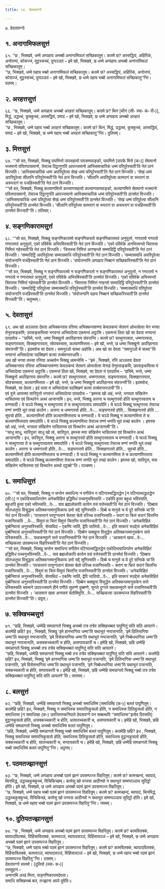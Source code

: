 ```yaml
---
title: ०७. देवतावग्गो

---
```

७. देवतावग्गो  


## १. अनागामिफलसुत्तं

६५. ‘‘छ , भिक्खवे, धम्मे अप्पहाय अभब्बो अनागामिफलं सच्छिकातुम्। कतमे छ? अस्सद्धियं, अहिरिकं, अनोत्तप्पं, कोसज्जं, मुट्ठस्सच्चं, दुप्पञ्ञतं – इमे खो, भिक्खवे, छ धम्मे अप्पहाय अभब्बो अनागामिफलं सच्छिकातुम्।  
‘‘छ, भिक्खवे, धम्मे पहाय भब्बो अनागामिफलं सच्छिकातुम्। कतमे छ? अस्सद्धियं, अहिरिकं, अनोत्तप्पं, कोसज्जं, मुट्ठस्सच्चं, दुप्पञ्ञतं – इमे खो, भिक्खवे, छ धम्मे पहाय भब्बो अनागामिफलं सच्छिकातु’’न्ति। पठमम्।  


## २. अरहत्तसुत्तं

६६. ‘‘छ, भिक्खवे, धम्मे अप्पहाय अभब्बो अरहत्तं सच्छिकातुम्। कतमे छ? थिनं [थीनं (सी॰ स्या॰ कं॰ पी॰)], मिद्धं, उद्धच्चं, कुक्कुच्चं, अस्सद्धियं, पमादं – इमे खो, भिक्खवे, छ धम्मे अप्पहाय अभब्बो अरहत्तं सच्छिकातुम्।  
‘‘छ , भिक्खवे, धम्मे पहाय भब्बो अरहत्तं सच्छिकातुम्। कतमे छ? थिनं, मिद्धं, उद्धच्चं, कुक्कुच्चं, अस्सद्धियं, पमादं – इमे खो, भिक्खवे, छ धम्मे पहाय भब्बो अरहत्तं सच्छिकातु’’न्ति। दुतियम्।  


## ३. मित्तसुत्तं

६७. ‘‘‘सो वत, भिक्खवे, भिक्खु पापमित्तो पापसहायो पापसम्पवङ्को, पापमित्ते [पापके मित्ते (क॰)] सेवमानो भजमानो पयिरुपासमानो, तेसञ्च दिट्ठानुगतिं आपज्जमानो आभिसमाचारिकं धम्मं परिपूरेस्सती’ति नेतं ठानं विज्जति। ‘आभिसमाचारिकं धम्मं अपरिपूरेत्वा सेखं धम्मं परिपूरेस्सती’ति नेतं ठानं विज्जति। ‘सेखं धम्मं अपरिपूरेत्वा सीलानि परिपूरेस्सती’ति नेतं ठानं विज्जति। ‘सीलानि अपरिपूरेत्वा कामरागं वा रूपरागं वा अरूपरागं वा पजहिस्सती’ति नेतं ठानं विज्जति।  
‘‘‘सो वत, भिक्खवे, भिक्खु कल्याणमित्तो कल्याणसहायो कल्याणसम्पवङ्को, कल्याणमित्ते सेवमानो भजमानो पयिरुपासमानो, तेसञ्च दिट्ठानुगतिं आपज्जमानो आभिसमाचारिकं धम्मं परिपूरेस्सती’ति ठानमेतं विज्जति। ‘आभिसमाचारिकं धम्मं परिपूरेत्वा सेखं धम्मं परिपूरेस्सती’ति ठानमेतं विज्जति। ‘सेखं धम्मं परिपूरेत्वा सीलानि परिपूरेस्सती’ति ठानमेतं विज्जति। ‘सीलानि परिपूरेत्वा कामरागं वा रूपरागं वा अरूपरागं वा पजहिस्सती’ति ठानमेतं विज्जती’’ति। ततियम्।  


## ४. सङ्गणिकारामसुत्तं

६८. ‘‘‘सो वत, भिक्खवे, भिक्खु सङ्गणिकारामो सङ्गणिकरतो सङ्गणिकारामतं अनुयुत्तो, गणारामो गणरतो गणारामतं अनुयुत्तो, एको पविवेके अभिरमिस्सती’ति नेतं ठानं विज्जति। ‘एको पविवेके अनभिरमन्तो चित्तस्स निमित्तं गहेस्सती’ति नेतं ठानं विज्जति। ‘चित्तस्स निमित्तं अगण्हन्तो सम्मादिट्ठिं परिपूरेस्सती’ति नेतं ठानं विज्जति। ‘सम्मादिट्ठिं अपरिपूरेत्वा सम्मासमाधिं परिपूरेस्सती’ति नेतं ठानं विज्जति। ‘सम्मासमाधिं अपरिपूरेत्वा संयोजनानि पजहिस्सती’ति नेतं ठानं विज्जति। ‘संयोजनानि अप्पहाय निब्बानं सच्छिकरिस्सती’ति नेतं ठानं विज्जति।  
‘‘‘सो वत, भिक्खवे, भिक्खु न सङ्गणिकारामो न सङ्गणिकरतो न सङ्गणिकारामतं अनुयुत्तो, न गणारामो न गणरतो न गणारामतं अनुयुत्तो, एको पविवेके अभिरमिस्सती’ति ठानमेतं विज्जति। ‘एको पविवेके अभिरमन्तो चित्तस्स निमित्तं गहेस्सती’ति ठानमेतं विज्जति। ‘चित्तस्स निमित्तं गण्हन्तो सम्मादिट्ठिं परिपूरेस्सती’ति ठानमेतं विज्जति। ‘सम्मादिट्ठिं परिपूरेत्वा सम्मासमाधिं परिपूरेस्सती’ति ठानमेतं विज्जति। ‘सम्मासमाधिं परिपूरेत्वा संयोजनानि पजहिस्सती’ति ठानमेतं विज्जति। ‘संयोजनानि पहाय निब्बानं सच्छिकरिस्सती’ति ठानमेतं विज्जती’’ति। चतुत्थम्।  


## ५. देवतासुत्तं

६९. अथ खो अञ्ञतरा देवता अभिक्कन्ताय रत्तिया अभिक्कन्तवण्णा केवलकप्पं जेतवनं ओभासेत्वा येन भगवा तेनुपसङ्कमि; उपसङ्कमित्वा भगवन्तं अभिवादेत्वा एकमन्तं अट्ठासि। एकमन्तं ठिता खो सा देवता भगवन्तं एतदवोच – ‘‘छयिमे, भन्ते, धम्मा भिक्खुनो अपरिहानाय संवत्तन्ति। कतमे छ? सत्थुगारवता, धम्मगारवता, सङ्घगारवता, सिक्खागारवता, सोवचस्सता, कल्याणमित्तता – इमे खो, भन्ते, छ धम्मा भिक्खुनो अपरिहानाय संवत्तन्ती’’ति। इदमवोच सा देवता। समनुञ्ञो सत्था अहोसि। अथ खो सा देवता ‘‘समनुञ्ञो मे सत्था’’ति भगवन्तं अभिवादेत्वा पदक्खिणं कत्वा तत्थेवन्तरधायि।  
अथ खो भगवा तस्सा रत्तिया अच्चयेन भिक्खू आमन्तेसि – ‘‘इमं , भिक्खवे, रत्तिं अञ्ञतरा देवता अभिक्कन्ताय रत्तिया अभिक्कन्तवण्णा केवलकप्पं जेतवनं ओभासेत्वा येनाहं तेनुपसङ्कमि; उपसङ्कमित्वा मं अभिवादेत्वा एकमन्तं अट्ठासि। एकमन्तं ठिता खो, भिक्खवे, सा देवता मं एतदवोच – ‘छयिमे, भन्ते, धम्मा भिक्खुनो अपरिहानाय संवत्तन्ति। कतमे छ? सत्थुगारवता, धम्मगारवता, सङ्घगारवता, सिक्खागारवता, सोवचस्सता, कल्याणमित्तता – इमे खो, भन्ते, छ धम्मा भिक्खुनो अपरिहानाय संवत्तन्ती’ति। इदमवोच, भिक्खवे, सा देवता। इदं वत्वा मं अभिवादेत्वा पदक्खिणं कत्वा तत्थेवन्तरधायी’’ति।  
एवं वुत्ते आयस्मा सारिपुत्तो भगवन्तं अभिवादेत्वा एतदवोच – ‘‘इमस्स खो अहं, भन्ते, भगवता संखित्तेन भासितस्स एवं वित्थारेन अत्थं आजानामि। इध, भन्ते, भिक्खु अत्तना च सत्थुगारवो होति सत्थुगारवताय च वण्णवादी। ये चञ्ञे भिक्खू न सत्थुगारवा ते च सत्थुगारवताय समादपेति। ये चञ्ञे भिक्खू सत्थुगारवा तेसञ्च वण्णं भणति भूतं तच्छं कालेन। अत्तना च धम्मगारवो होति…पे॰… सङ्घगारवो होति… सिक्खागारवो होति … सुवचो होति… कल्याणमित्तो होति कल्याणमित्तताय च वण्णवादी। ये चञ्ञे भिक्खू न कल्याणमित्ता ते च कल्याणमित्तताय समादपेति। ये चञ्ञे भिक्खू कल्याणमित्ता तेसञ्च वण्णं भणति भूतं तच्छं कालेन । इमस्स खो अहं, भन्ते, भगवता संखित्तेन भासितस्स एवं वित्थारेन अत्थं आजानामी’’ति।  
‘‘साधु साधु, सारिपुत्त! साधु खो त्वं, सारिपुत्त, इमस्स मया संखित्तेन भासितस्स एवं वित्थारेन अत्थं आजानासि। इध, सारिपुत्त, भिक्खु अत्तना च सत्थुगारवो होति सत्थुगारवताय च वण्णवादी। ये चञ्ञे भिक्खू न सत्थुगारवा ते च सत्थुगारवताय समादपेति। ये चञ्ञे भिक्खू सत्थुगारवा तेसञ्च वण्णं भणति भूतं तच्छं कालेन। अत्तना च धम्मगारवो होति…पे॰… सङ्घगारवो होति… सिक्खागारवो होति… सुवचो होति… कल्याणमित्तो होति कल्याणमित्तताय च वण्णवादी। ये चञ्ञे भिक्खू न कल्याणमित्ता ते च कल्याणमित्तताय समादपेति। ये चञ्ञे भिक्खू कल्याणमित्ता तेसञ्च वण्णं भणति भूतं तच्छं कालेन। इमस्स खो, सारिपुत्त, मया संखित्तेन भासितस्स एवं वित्थारेन अत्थो दट्ठब्बो’’ति। पञ्चमम्।  


## ६. समाधिसुत्तं

७०. ‘‘‘सो वत, भिक्खवे, भिक्खु न सन्तेन समाधिना न पणीतेन न पटिप्पस्सद्धिलद्धेन [न पटिप्पस्सद्धलद्धेन (सी॰)] न एकोदिभावाधिगतेन अनेकविहितं इद्धिविधं पच्चनुभविस्सति – एकोपि हुत्वा बहुधा भविस्सति, बहुधापि हुत्वा एको भविस्सति…पे॰… याव ब्रह्मलोकापि कायेन वसं वत्तेस्सती’ति नेतं ठानं विज्जति। ‘दिब्बाय सोतधातुया विसुद्धाय अतिक्कन्तमानुसिकाय उभो सद्दे सुणिस्सति – दिब्बे च मानुसे च ये दूरे सन्तिके चा’ति नेतं ठानं विज्जति। ‘परसत्तानं परपुग्गलानं चेतसा चेतो परिच्च पजानिस्सति – सरागं वा चित्तं सरागं चित्तन्ति पजानिस्सति …पे॰… विमुत्तं वा चित्तं विमुत्तं चित्तन्ति पजानिस्सती’ति नेतं ठानं विज्जति। ‘अनेकविहितं पुब्बेनिवासं अनुस्सरिस्सति, सेय्यथिदं – एकम्पि जातिं, द्वेपि जातियो…पे॰… इति साकारं सउद्देसं अनेकविहितं पुब्बेनिवासं अनुस्सरिस्सती’ति नेतं ठानं विज्जति। ‘दिब्बेन चक्खुना विसुद्धेन अतिक्कन्तमानुसकेन सत्ते पस्सिस्सति…पे॰… यथाकम्मूपगे सत्ते पजानिस्सती’ति नेतं ठानं विज्जति । ‘आसवानं खया…पे॰… सच्छिकत्वा उपसम्पज्ज विहरिस्सती’ति नेतं ठानं विज्जति।  
‘‘‘सो वत, भिक्खवे, भिक्खु सन्तेन समाधिना पणीतेन पटिप्पस्सद्धिलद्धेन एकोदिभावाधिगतेन अनेकविहितं इद्धिविधं पच्चनुभविस्सति…पे॰… याव ब्रह्मलोकापि कायेन वसं वत्तेस्सती’ति ठानमेतं विज्जति। ‘दिब्बाय सोतधातुया विसुद्धाय अतिक्कन्तमानुसिकाय उभो सद्दे सुणिस्सति – दिब्बे च मानुसे च ये दूरे सन्तिके चा’ति ठानमेतं विज्जति। ‘परसत्तानं परपुग्गलानं चेतसा चेतो परिच्च पजानिस्सति – सरागं वा चित्तं सरागं चित्तन्ति पजानिस्सति…पे॰… विमुत्तं वा चित्तं विमुत्तं चित्तन्ति पजानिस्सती’ति ठानमेतं विज्जति। ‘अनेकविहितं पुब्बेनिवासं अनुस्सरिस्सति, सेय्यथिदं – एकम्पि जातिं, द्वेपि जातियो…पे॰… इति साकारं सउद्देसं अनेकविहितं पुब्बेनिवासं अनुस्सरिस्सती’ति ठानमेतं विज्जति। ‘दिब्बेन चक्खुना विसुद्धेन अतिक्कन्तमानुसकेन सत्ते पस्सिस्सति चवमाने उपपज्जमाने हीने पणीते सुवण्णे दुब्बण्णे, सुगते दुग्गते यथाकम्मूपगे सत्ते पजानिस्सती’ति ठानमेतं विज्जति । ‘आसवानं खया अनासवं चेतोविमुत्तिं…पे॰… सच्छिकत्वा उपसम्पज्ज विहरिस्सती’ति ठानमेतं विज्जती’’ति। छट्ठम्।  


## ७. सक्खिभब्बसुत्तं

७१. ‘‘छहि, भिक्खवे, धम्मेहि समन्नागतो भिक्खु अभब्बो तत्र तत्रेव सक्खिभब्बतं पापुणितुं सति सति आयतने। कतमेहि छहि? इध , भिक्खवे, भिक्खु ‘इमे हानभागिया धम्मा’ति यथाभूतं नप्पजानाति, ‘इमे ठितिभागिया धम्मा’ति यथाभूतं नप्पजानाति, ‘इमे विसेसभागिया धम्मा’ति यथाभूतं नप्पजानाति, ‘इमे निब्बेधभागिया धम्मा’ति यथाभूतं नप्पजानाति, असक्कच्चकारी च होति, असप्पायकारी च। इमेहि खो, भिक्खवे, छहि धम्मेहि समन्नागतो भिक्खु अभब्बो तत्र तत्रेव सक्खिभब्बतं पापुणितुं सति सति आयतने।  
‘‘छहि, भिक्खवे, धम्मेहि समन्नागतो भिक्खु भब्बो तत्र तत्रेव सक्खिभब्बतं पापुणितुं सति सति आयतने। कतमेहि छहि? इध, भिक्खवे, भिक्खु ‘इमे हानभागिया धम्मा’ति यथाभूतं पजानाति, ‘इमे ठितिभागिया धम्मा’ति यथाभूतं पजानाति, ‘इमे विसेसभागिया धम्मा’ति यथाभूतं पजानाति, ‘इमे निब्बेधभागिया धम्मा’ति यथाभूतं पजानाति, सक्कच्चकारी च होति, सप्पायकारी च। इमेहि खो, भिक्खवे, छहि धम्मेहि समन्नागतो भिक्खु भब्बो तत्र तत्रेव सक्खिभब्बतं पापुणितुं सति सति आयतने’’ति। सत्तमम्।  


## ८. बलसुत्तं

७२. ‘‘छहि, भिक्खवे, धम्मेहि समन्नागतो भिक्खु अभब्बो समाधिस्मिं [समाधिम्हि (क॰)] बलतं पापुणितुम्। कतमेहि छहि? इध, भिक्खवे, भिक्खु न समाधिस्स समापत्तिकुसलो होति, न समाधिस्स ठितिकुसलो होति, न समाधिस्स [न समाधिम्हा (क॰) उपरिसत्तकनिपाते देवतावग्गे पन सब्बत्थपि ‘‘समाधिस्स’’इत्वेव दिस्सति] वुट्ठानकुसलो होति, असक्कच्चकारी च होति, असातच्चकारी च, असप्पायकारी च। इमेहि खो, भिक्खवे, छहि धम्मेहि समन्नागतो भिक्खु अभब्बो समाधिस्मिं बलतं पापुणितुम्।  
‘‘छहि, भिक्खवे, धम्मेहि समन्नागतो भिक्खु भब्बो समाधिस्मिं बलतं पापुणितुम्। कतमेहि छहि? इध , भिक्खवे, भिक्खु समाधिस्स समापत्तिकुसलो होति, समाधिस्स ठितिकुसलो होति, समाधिस्स वुट्ठानकुसलो होति, सक्कच्चकारी च होति, सातच्चकारी च, सप्पायकारी च। इमेहि खो, भिक्खवे, छहि धम्मेहि समन्नागतो भिक्खु भब्बो समाधिस्मिं बलतं पापुणितु’’न्ति। अट्ठमम्।  


## ९. पठमतज्झानसुत्तं

७३. ‘‘छ, भिक्खवे, धम्मे अप्पहाय अभब्बो पठमं झानं उपसम्पज्ज विहरितुम्। कतमे छ? कामच्छन्दं, ब्यापादं, थिनमिद्धं, उद्धच्चकुक्कुच्चं, विचिकिच्छम्। कामेसु खो पनस्स आदीनवो न यथाभूतं सम्मप्पञ्ञाय सुदिट्ठो होति। इमे खो, भिक्खवे, छ धम्मे अप्पहाय अभब्बो पठमं झानं उपसम्पज्ज विहरितुम्।  
‘‘छ, भिक्खवे, धम्मे पहाय भब्बो पठमं झानं उपसम्पज्ज विहरितुम्। कतमे छ? कामच्छन्दं, ब्यापादं, थिनमिद्धं, उद्धच्चकुक्कुच्चं, विचिकिच्छं, कामेसु खो पनस्स आदीनवो न यथाभूतं सम्मप्पञ्ञाय सुदिट्ठो होति। इमे खो, भिक्खवे, छ धम्मे पहाय भब्बो पठमं झानं उपसम्पज्ज विहरितु’’न्ति। नवमम्।  


## १०. दुतियतज्झानसुत्तं

७४. ‘‘छ , भिक्खवे, धम्मे अप्पहाय अभब्बो पठमं झानं उपसम्पज्ज विहरितुम्। कतमे छ? कामवितक्कं, ब्यापादवितक्कं, विहिंसावितक्कं, कामसञ्ञं, ब्यापादसञ्ञं, विहिंसासञ्ञं – इमे खो, भिक्खवे, छ धम्मे अप्पहाय अभब्बो पठमं झानं उपसम्पज्ज विहरितुम्।  
‘‘छ, भिक्खवे, धम्मे पहाय भब्बो पठमं झानं उपसम्पज्ज विहरितुम्। कतमे छ? कामवितक्कं, ब्यापादवितक्कं, विहिंसावितक्कं, कामसञ्ञं, ब्यापादसञ्ञं, विहिंसासञ्ञं – इमे खो, भिक्खवे, छ धम्मे पहाय भब्बो पठमं झानं उपसम्पज्ज विहरितु’’न्ति। दसमम्।  
देवतावग्गो सत्तमो। [दुतियो (स्या॰ क॰)]  
तस्सुद्दानं –  
अनागामि अरहं मित्ता, सङ्गणिकारामदेवता।  
समाधि सक्खिभब्बं बलं, तज्झाना अपरे दुवेति॥  